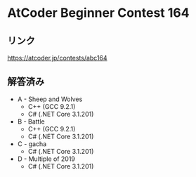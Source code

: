# AtCoder Beginner Contest 164
## リンク
https://atcoder.jp/contests/abc164

## 解答済み
- A - Sheep and Wolves
	- C++ (GCC 9.2.1)
	- C# (.NET Core 3.1.201)
- B - Battle
	- C++ (GCC 9.2.1)
	- C# (.NET Core 3.1.201)
- C - gacha
	- C# (.NET Core 3.1.201)
- D - Multiple of 2019
	- C# (.NET Core 3.1.201)